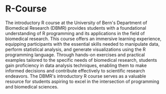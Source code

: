 # R-Course
The introductory R course at the University of Bern's Department of Biomedical Research (DBMR) provides students with a foundational understanding of R programming and its applications in the field of biomedical research. This course offers an immersive learning experience, equipping participants with the essential skills needed to manipulate data, perform statistical analysis, and generate visualizations using the R programming language. Through hands-on exercises and practical examples tailored to the specific needs of biomedical research, students gain proficiency in data analysis techniques, enabling them to make informed decisions and contribute effectively to scientific research endeavors. The DBMR's introductory R course serves as a valuable resource for students aspiring to excel in the intersection of programming and biomedical sciences.
